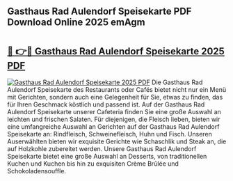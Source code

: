 ## Gasthaus Rad Aulendorf Speisekarte PDF Download Online 2025 emAgm

# <h2><a href="http://gc6a34y.nevu.top/?p=Gasthaus+Rad+Aulendorf+Speisekarte">🔗 👉🔴 Gasthaus Rad Aulendorf Speisekarte 2025 PDF</a></h2>

[![Gasthaus Rad Aulendorf Speisekarte 2025 PDF](https://i.imgur.com/dBaPXMq.png)](http://gc6a34y.nevu.top/?p=Gasthaus+Rad+Aulendorf+Speisekarte)
Die Gasthaus Rad Aulendorf Speisekarte des Restaurants oder Cafés bietet nicht nur ein Menü mit Gerichten, sondern auch eine Gelegenheit für Sie, etwas zu finden, das für Ihren Geschmack köstlich und passend ist. Auf der Gasthaus Rad Aulendorf Speisekarte unserer Cafeteria finden Sie eine große Auswahl an leichten und frischen Salaten. Für diejenigen, die Fleisch lieben, bieten wir eine umfangreiche Auswahl an Gerichten auf der Gasthaus Rad Aulendorf Speisekarte an: Rindfleisch, Schweinefleisch, Huhn und Fisch. Unseren Auserwählten bieten wir exquisite Gerichte wie Schaschlik und Steak an, die auf Holzkohle zubereitet werden. Unsere Gasthaus Rad Aulendorf Speisekarte bietet eine große Auswahl an Desserts, von traditionellen Kuchen und Kuchen bis hin zu exquisiten Crème Brûlée und Schokoladensouffle.
